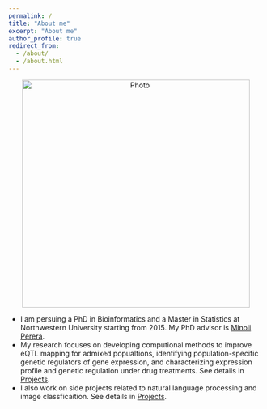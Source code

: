 ```yaml
---
permalink: /
title: "About me"
excerpt: "About me"
author_profile: true
redirect_from: 
  - /about/
  - /about.html
---
```


<p align="center">
  <img src="/files/IMG_6476.JPG?raw=true" alt="Photo" style="width: 450px;"/> 
</p>


* I am persuing a PhD in Bioinformatics and a Master in Statistics at Northwestern University starting from 2015. My PhD advisor is [Minoli Perera](http://pereralab.strikingly.com/).
* My research focuses on developing computional methods to improve eQTL mapping for admixed popualtions, identifying population-specific genetic regulators of gene expression, and characterizing expression profile and genetic regulation under drug treatments. See details in [Projects](http://yizhenzhong.github.io/projects).
* I also work on side projects related to natural language processing and image classficaition. See details in [Projects](http://yizhenzhong.github.io/projects).


